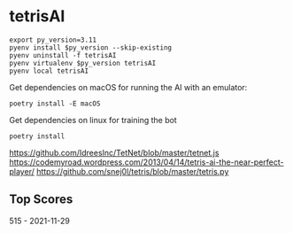 # tetrisAI

```
export py_version=3.11
pyenv install $py_version --skip-existing
pyenv uninstall -f tetrisAI
pyenv virtualenv $py_version tetrisAI
pyenv local tetrisAI
```

Get dependencies on macOS for running the AI with an emulator:
```
poetry install -E macOS
```

Get dependencies on linux for training the bot
```
poetry install
```

https://github.com/IdreesInc/TetNet/blob/master/tetnet.js
https://codemyroad.wordpress.com/2013/04/14/tetris-ai-the-near-perfect-player/
https://github.com/snej0l/tetris/blob/master/tetris.py


## Top Scores
515 - 2021-11-29
